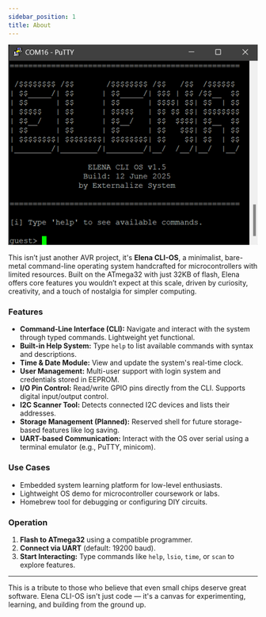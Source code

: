```yaml
---
sidebar_position: 1
title: About
---
```

![ELENA INTRO](https://github.com/javierrayhan/elena_cli-os/blob/ce08beea36ffeb535e3e4f8f9f886a58af4a0c0c/images/boot.png)

This isn’t just another AVR project, it's **Elena CLI-OS**, a minimalist, bare-metal command-line operating system handcrafted for microcontrollers with limited resources. Built on the ATmega32 with just 32KB of flash, Elena offers core features you wouldn’t expect at this scale, driven by curiosity, creativity, and a touch of nostalgia for simpler computing.

### Features

* **Command-Line Interface (CLI):** Navigate and interact with the system through typed commands. Lightweight yet functional.
* **Built-in Help System:** Type `help` to list available commands with syntax and descriptions.
* **Time & Date Module:** View and update the system's real-time clock.
* **User Management:** Multi-user support with login system and credentials stored in EEPROM.
* **I/O Pin Control:** Read/write GPIO pins directly from the CLI. Supports digital input/output control.
* **I2C Scanner Tool:** Detects connected I2C devices and lists their addresses.
* **Storage Management (Planned):** Reserved shell for future storage-based features like log saving.
* **UART-based Communication:** Interact with the OS over serial using a terminal emulator (e.g., PuTTY, minicom).

### Use Cases

* Embedded system learning platform for low-level enthusiasts.
* Lightweight OS demo for microcontroller coursework or labs.
* Homebrew tool for debugging or configuring DIY circuits.

### Operation

1. **Flash to ATmega32** using a compatible programmer.
2. **Connect via UART** (default: 19200 baud).
3. **Start Interacting:** Type commands like `help`, `lsio`, `time`, or `scan` to explore features.

---

This is a tribute to those who believe that even small chips deserve great software. Elena CLI-OS isn't just code — it's a canvas for experimenting, learning, and building from the ground up.
